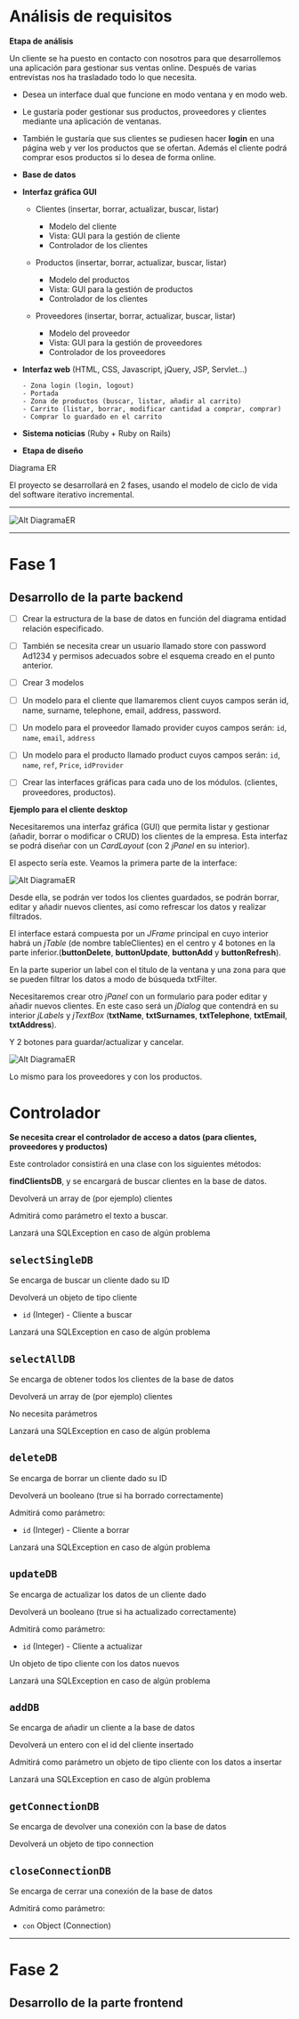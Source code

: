 # Análisis de requisitos

**Etapa de análisis**

Un cliente se ha puesto en contacto con nosotros para que desarrollemos una aplicación para gestionar sus ventas online.
Después de varias entrevistas nos ha trasladado todo lo que necesita.

* Desea un interface dual que funcione en modo ventana y en modo web.

* Le gustaría poder gestionar sus productos, proveedores y clientes mediante una aplicación de ventanas.

* También le gustaría que sus clientes se pudiesen hacer **login** en una página web y ver los productos que se ofertan. Además el cliente podrá comprar esos productos si lo desea de forma online.

* **Base de datos**

* **Interfaz gráfica GUI**

    - Clientes (insertar, borrar, actualizar, buscar, listar)

        * Modelo del cliente
        * Vista: GUI para la gestión de cliente
        * Controlador de los clientes

    - Productos (insertar, borrar, actualizar, buscar, listar)

        * Modelo del productos
        * Vista: GUI para la gestión de productos
        * Controlador de los clientes

    - Proveedores (insertar, borrar, actualizar, buscar, listar)

        * Modelo del proveedor
        * Vista: GUI para la gestión de proveedores
        * Controlador de los proveedores


* **Interfaz web** (HTML, CSS, Javascript, jQuery, JSP, Servlet...)

      - Zona login (login, logout)
      - Portada
      - Zona de productos (buscar, listar, añadir al carrito)
      - Carrito (listar, borrar, modificar cantidad a comprar, comprar)
      - Comprar lo guardado en el carrito

* **Sistema noticias** (Ruby + Ruby on Rails)

* **Etapa de diseño**

Diagrama ER

El proyecto se desarrollará en 2 fases, usando el modelo de ciclo de vida del software iterativo incremental.

____

![Alt DiagramaER](/references/DiagramaER.png)

____

# Fase 1
## Desarrollo de la parte backend

* [ ] Crear la estructura de la base de datos en función del diagrama entidad relación especificado.

* [ ] También se necesita crear un usuario llamado store con password Ad1234 y permisos adecuados sobre el esquema creado en el punto anterior.

* [ ] Crear 3 modelos

* [ ] Un modelo para el cliente que llamaremos client cuyos campos serán id, name, surname, telephone, email, address, password.

* [ ] Un modelo para el proveedor llamado provider cuyos campos serán:
`id`, `name`, `email`, `address`

* [ ] Un modelo para el producto llamado product cuyos campos serán:
`id`, `name`, `ref`, `Price`, `idProvider`

* [ ] Crear las interfaces gráficas para cada uno de los módulos. (clientes, proveedores, productos).

**Ejemplo para el cliente desktop**

Necesitaremos una interfaz gráfica (GUI) que permita listar y gestionar (añadir, borrar o modificar o CRUD) los clientes de la empresa. Esta interfaz se podrá diseñar con un *CardLayout* (con 2 *jPanel* en su interior).

El aspecto sería este. Veamos la primera parte de la interface:

![Alt DiagramaER](/docs/img/gui-mockup-00.png)

Desde ella, se podrán ver todos los clientes guardados, se podrán borrar, editar y añadir nuevos clientes, así como refrescar los datos y realizar filtrados.

El interface estará compuesta por un *JFrame* principal en cuyo interior habrá un *jTable* (de nombre tableClientes) en el centro y 4 botones en la parte inferior.(**buttonDelete**, **buttonUpdate**, **buttonAdd** y **buttonRefresh**).

En la parte superior un label con el titulo de la ventana y una zona para que se pueden filtrar los datos a modo de búsqueda txtFilter.

Necesitaremos crear otro *jPanel* con un formulario para poder editar y añadir nuevos clientes.
En este caso será un *jDialog* que contendrá en su interior *jLabels* y *jTextBox* (**txtName**, **txtSurnames**, **txtTelephone**, **txtEmail**, **txtAddress**).

Y 2 botones para guardar/actualizar y cancelar.

![Alt DiagramaER](/docs/img/gui-mockup-01.png)

Lo mismo para los proveedores y con los productos.

# Controlador

**Se necesita crear el controlador de acceso a datos (para clientes, proveedores y productos)**

Este controlador consistirá en una clase con los siguientes métodos:

**findClientsDB**, y se encargará de buscar clientes en la base de datos.

Devolverá un array de (por ejemplo) clientes

Admitirá como parámetro el texto a buscar.

Lanzará una SQLException en caso de algún problema

## `selectSingleDB`

Se encarga de buscar un cliente dado su ID

Devolverá un objeto de tipo cliente

  * `id` (Integer) - Cliente a buscar

Lanzará una SQLException en caso de algún problema

## `selectAllDB`

Se encarga de obtener todos los clientes de la base de datos

Devolverá un array de (por ejemplo) clientes

No necesita parámetros

Lanzará una SQLException en caso de algún problema

## `deleteDB`

Se encarga de borrar un cliente dado su ID

Devolverá un booleano (true si ha borrado correctamente)

Admitirá como parámetro:

  * `id` (Integer) - Cliente a borrar

Lanzará una SQLException en caso de algún problema

## `updateDB`

Se encarga de actualizar los datos de un cliente dado

Devolverá un booleano (true si ha actualizado correctamente)

Admitirá como parámetro:

  * `id` (Integer) - Cliente a actualizar

Un objeto de tipo cliente con los datos nuevos

Lanzará una SQLException en caso de algún problema

## `addDB`

Se encarga de añadir un cliente a la base de datos

Devolverá un entero con el id del cliente insertado

Admitirá como parámetro un objeto de tipo cliente con los datos a insertar

Lanzará una SQLException en caso de algún problema


## `getConnectionDB`

Se encarga de devolver una conexión con la base de datos

Devolverá un objeto de tipo connection


## `closeConnectionDB`

Se encarga de cerrar una conexión de la base de datos        

Admitirá como parámetro:

  * `con` Object (Connection)

____


# Fase 2
## Desarrollo de la parte frontend
